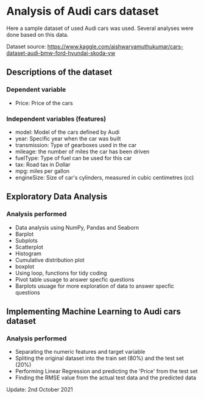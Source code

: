 # Analysis of Audi cars dataset
Here a sample dataset of used Audi cars was used. Several analyses were done based on this data.

Dataset source: https://www.kaggle.com/aishwaryamuthukumar/cars-dataset-audi-bmw-ford-hyundai-skoda-vw

## Descriptions of the dataset
### Dependent variable
- Price: Price of the cars

### Independent variables (features)
- model: Model of the cars defined by Audi
- year: Specific year when the car was built
- transmission: Type of gearboxes used in the car
- mileage: the number of miles the car has been driven
- fuelType: Type of fuel can be used for this car
- tax: Road tax in Dollar
- mpg: miles per gallon
- engineSize: Size of car's cylinders, measured in cubic centimetres (cc)

## Exploratory Data Analysis
### Analysis performed
- Data analysis using NumPy, Pandas and Seaborn
- Barplot
- Subplots
- Scatterplot
- Histogram
- Cumulative distribution plot
- boxplot
- Using loop, functions for tidy coding
- Pivot table usuage to answer specfic questions
- Barplots usuage for more exploration of data to answer specfic questions 

## Implementing Machine Learning to Audi cars dataset
### Analysis performed
- Separating the numeric features and target variable
- Spliting the original dataset into the train set (80%) and the test set (20%)
- Performing Linear Regression and predicting the 'Price' from the test set
- Finding the RMSE value from the actual test data and the predicted data

Update: 2nd October 2021
